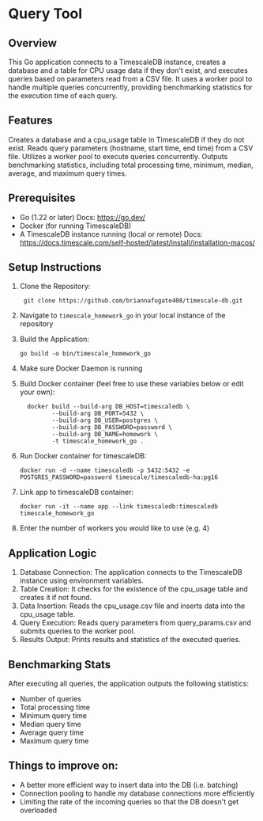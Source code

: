 # Query Tool

## Overview
This Go application connects to a TimescaleDB instance, creates a database and a table for CPU usage data if they don't exist, and executes queries based on parameters read from a CSV file. It uses a worker pool to handle multiple queries concurrently, providing benchmarking statistics for the execution time of each query.

## Features
Creates a database and a cpu_usage table in TimescaleDB if they do not exist.
Reads query parameters (hostname, start time, end time) from a CSV file.
Utilizes a worker pool to execute queries concurrently.
Outputs benchmarking statistics, including total processing time, minimum, median, average, and maximum query times.

## Prerequisites
- Go (1.22 or later)
  Docs: https://go.dev/
- Docker (for running TimescaleDB)
- A TimescaleDB instance running (local or remote)
  Docs: https://docs.timescale.com/self-hosted/latest/install/installation-macos/

## Setup Instructions
1. Clone the Repository:

   ` git clone https://github.com/briannafugate408/timescale-db.git`

3. Navigate to `timescale_homework_go` in your local instance of the repository

4. Build the Application:

   `go build -o bin/timescale_homework_go`

5. Make sure Docker Daemon is running

6. Build Docker container (feel free to use these variables below or edit your own):

    ```
      docker build --build-arg DB_HOST=timescaledb \
             --build-arg DB_PORT=5432 \
             --build-arg DB_USER=postgres \
             --build-arg DB_PASSWORD=password \
             --build-arg DB_NAME=homework \
             -t timescale_homework_go .

7. Run Docker container for timescaleDB:

      `docker run -d --name timescaledb -p 5432:5432 -e POSTGRES_PASSWORD=password timescale/timescaledb-ha:pg16`
8. Link app to timescaleDB container:

   `docker run -it --name app --link timescaledb:timescaledb timescale_homework_go`
   
9. Enter the number of workers you would like to use (e.g. 4)

## Application Logic
1. Database Connection: The application connects to the TimescaleDB instance using environment variables.
2. Table Creation: It checks for the existence of the cpu_usage table and creates it if not found.
3. Data Insertion: Reads the cpu_usage.csv file and inserts data into the cpu_usage table.
4. Query Execution: Reads query parameters from query_params.csv and submits queries to the worker pool.
5. Results Output: Prints results and statistics of the executed queries.

## Benchmarking Stats
After executing all queries, the application outputs the following statistics:
- Number of queries
- Total processing time
- Minimum query time
- Median query time
- Average query time
- Maximum query time

## Things to improve on: 
- A better more efficient way to insert data into the DB (i.e. batching)
- Connection pooling to handle my database connections more efficiently
- Limiting the rate of the incoming queries so that the DB doesn't get overloaded
